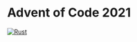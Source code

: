 # Advent of Code 2021
[![Rust](https://github.com/miged/adventofcode-2021/actions/workflows/rust.yml/badge.svg)](https://github.com/miged/adventofcode-2021/actions/workflows/rust.yml)
